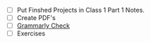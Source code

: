 - [ ] Put Finshed Projects in Class 1 Part 1 Notes.
- [ ] Create PDF's
- [ ] [Grammarly Check](https://app.grammarly.com/ddocs/1437237792)
- [ ] Exercises
